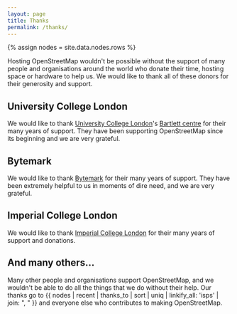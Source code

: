 ```yaml
---
layout: page
title: Thanks
permalink: /thanks/
---
```


{% assign nodes = site.data.nodes.rows %}

Hosting OpenStreetMap wouldn't be possible without the support of many people and organisations around the world who donate their time, hosting space or hardware to help us. We would like to thank all of these donors for their generosity and support.

## University College London

We would like to thank [University College London](http://www.ucl.ac.uk/)'s [Bartlett centre](http://www.bartlett.ucl.ac.uk/) for their many years of support. They have been supporting OpenStreetMap since its beginning and we are very grateful.

## Bytemark

We would like to thank [Bytemark](https://www.bytemark.co.uk/) for their many years of support. They have been extremely helpful to us in moments of dire need, and we are very grateful.

## Imperial College London

We would like to thank [Imperial College London](http://www.imperial.ac.uk/) for their many years of support and donations.

## And many others...

Many other people and organisations support OpenStreetMap, and we wouldn't be able to do all the things that we do without their help. Our thanks go to {{ nodes | recent | thanks_to | sort | uniq | linkify_all: 'isps' | join: ", " }} and everyone else who contributes to making OpenStreetMap.

